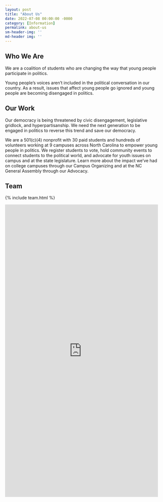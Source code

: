 ```yaml
---
layout: post
title: "About Us"
date: 2022-07-08 00:00:00 -0000
category: [Information]
permalink: about-us
sm-header-img: ''
md-header img: ''
---
```


## Who We Are

We are a coalition of students who are changing the way that young people participate in politics.

Young people’s voices aren’t included in the political conversation in our country. As a result, issues that affect young people go ignored and young people are becoming disengaged in politics.

## Our Work

Our democracy is being threatened by civic disengagement, legislative gridlock, and hyperpartisanship. We need the next generation to be engaged in politics to reverse this trend and save our democracy.

We are a 501(c)(4) nonprofit with 30 paid students and hundreds of volunteers working at 9 campuses across North Carolina to empower young people in politics. We register students to vote, hold community events to connect students to the political world, and advocate for youth issues on campus and at the state legislature. Learn more about the impact we’ve had on college campuses through our Campus Organizing and at the NC General Assembly through our Advocacy.

## Team
{% include team.html %}


<iframe src="https://docs.google.com/forms/d/e/1FAIpQLSdirKg5havotWp2KCw5m9nAfdApCesO9lVnJ5zc8SwXRuffxA/viewform?embedded=true" width="100%" height="962px" style="min-height:962px" frameborder="0" marginheight="0" marginwidth="0">Loading…</iframe>

<!--
## Stay Up to Date
Sign up for our newsletter for updates on our work, petitions and protests you can support, and voting information.

<form class="rendered-form" action="https://docs.google.com/forms/u/0/d/e/1FAIpQLSdirKg5havotWp2KCw5m9nAfdApCesO9lVnJ5zc8SwXRuffxA/formResponse"  method="post" target="hidden_iframe" onsubmit="submitted=true;">
    <div class="row">
        <div class="formbuilder-text form-group field-entry-273742155 col-xs-12 col-md-5">
            <label for="entry-273742155" class="formbuilder-text-label">First Name
                <span class="formbuilder-required">*</span></label>
            <input type="text" class="form-control" name="entry.273742155" access="false" id="entry-273742155" required="required" aria-required="true">
        </div>
        <div class="formbuilder-text form-group field-entry-439177223 col-xs-12 col-md-5 col-md-offset-2">
            <label for="entry-439177223" class="formbuilder-text-label">Last Name
                <span class="formbuilder-required">*</span></label>
            <input type="text" class="form-control" name="entry.439177223" access="false" id="entry-439177223" required="required" aria-required="true">
        </div>
    </div>
    <div class="formbuilder-text form-group field-entry-1357238476 col-xs-12">
        <label for="entry-1357238476" class="formbuilder-text-label">Email<span class="formbuilder-required">*</span></label>
        <input type="text" class="form-control" name="entry.1357238476" access="false" id="entry-1357238476" required="required" aria-required="true">
    </div>
    <div class="formbuilder-text form-group field-entry-1357718099 col-xs-12">
        <label for="entry-1357718099" class="formbuilder-text-label">Phone Number
        </label>
        <input type="text" class="form-control" name="entry.1357718099" access="false" id="entry-1357718099">
    </div>
    <div class="formbuilder-button form-group field-button-1657311047983">
        <div class="wrapper">
            <button type="submit" class="button btn-default btn" name="button-1657311047983" access="false" style="default" id="button-1657311047983">Sign Up</button>
        </div>
    </div>
</form>

<script type="text/javascript">var submitted=false;</script>
<iframe name="hidden_iframe" id="hidden_iframe" style="display:none;" onload="if(submitted)  {window.location='{{ site.url }}{{ page.url }}';}"></iframe>-->